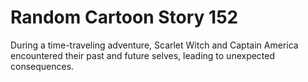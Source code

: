 # Random Cartoon Story 152

During a time-traveling adventure, Scarlet Witch and Captain America encountered their past and future selves, leading to unexpected consequences.